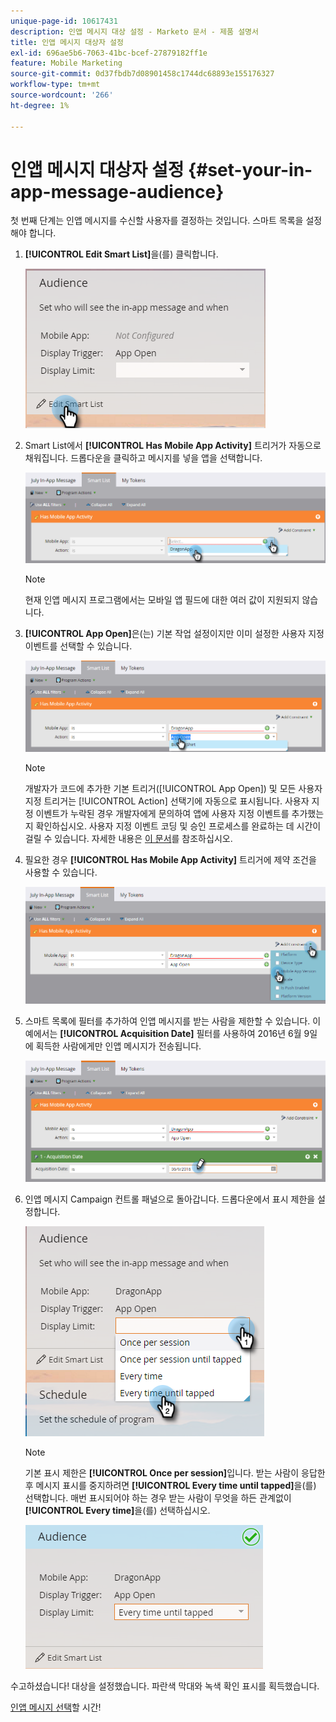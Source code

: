 ```yaml
---
unique-page-id: 10617431
description: 인앱 메시지 대상 설정 - Marketo 문서 - 제품 설명서
title: 인앱 메시지 대상자 설정
exl-id: 696ae5b6-7063-41bc-bcef-27879182ff1e
feature: Mobile Marketing
source-git-commit: 0d37fbdb7d08901458c1744dc68893e155176327
workflow-type: tm+mt
source-wordcount: '266'
ht-degree: 1%

---
```


# 인앱 메시지 대상자 설정 {#set-your-in-app-message-audience}

첫 번째 단계는 인앱 메시지를 수신할 사용자를 결정하는 것입니다. 스마트 목록을 설정해야 합니다.

1. **[!UICONTROL Edit Smart List]**&#x200B;을(를) 클릭합니다.

   ![](assets/image2016-5-9-15-3a15-3a7.png)

1. Smart List에서 **[!UICONTROL Has Mobile App Activity]** 트리거가 자동으로 채워집니다. 드롭다운을 클릭하고 메시지를 넣을 앱을 선택합니다.

   ![](assets/image2016-5-9-15-3a18-3a10.png)

   >[!NOTE]
   >
   >현재 인앱 메시지 프로그램에서는 모바일 앱 필드에 대한 여러 값이 지원되지 않습니다.

1. **[!UICONTROL App Open]**&#x200B;은(는) 기본 작업 설정이지만 이미 설정한 사용자 지정 이벤트를 선택할 수 있습니다.

   ![](assets/image2016-5-9-15-3a20-3a23.png)

   >[!NOTE]
   >
   >개발자가 코드에 추가한 기본 트리거([!UICONTROL App Open]) 및 모든 사용자 지정 트리거는 [!UICONTROL Action] 선택기에 자동으로 표시됩니다. 사용자 지정 이벤트가 누락된 경우 개발자에게 문의하여 앱에 사용자 지정 이벤트를 추가했는지 확인하십시오. 사용자 지정 이벤트 코딩 및 승인 프로세스를 완료하는 데 시간이 걸릴 수 있습니다. 자세한 내용은 [이 문서](/help/marketo/product-docs/mobile-marketing/admin/before-you-create-push-notifications-and-in-app-messages.md)를 참조하십시오.

1. 필요한 경우 **[!UICONTROL Has Mobile App Activity]** 트리거에 제약 조건을 사용할 수 있습니다.

   ![](assets/image2016-5-9-15-3a22-3a27.png)

1. 스마트 목록에 필터를 추가하여 인앱 메시지를 받는 사람을 제한할 수 있습니다. 이 예에서는 **[!UICONTROL Acquisition Date]** 필터를 사용하여 2016년 6월 9일에 획득한 사람에게만 인앱 메시지가 전송됩니다.

   ![](assets/image2016-5-9-15-3a26-3a2.png)

1. 인앱 메시지 Campaign 컨트롤 패널으로 돌아갑니다. 드롭다운에서 표시 제한을 설정합니다.

   ![](assets/image2016-5-9-15-3a30-3a35.png)

   >[!NOTE]
   >
   >기본 표시 제한은 **[!UICONTROL Once per session]**&#x200B;입니다. 받는 사람이 응답한 후 메시지 표시를 중지하려면 **[!UICONTROL Every time until tapped]**&#x200B;을(를) 선택합니다. 매번 표시되어야 하는 경우 받는 사람이 무엇을 하든 관계없이 **[!UICONTROL Every time]**&#x200B;을(를) 선택하십시오.

   ![](assets/image2016-5-9-15-3a32-3a6.png)

수고하셨습니다! 대상을 설정했습니다. 파란색 막대와 녹색 확인 표시를 획득했습니다.

[인앱 메시지 선택](/help/marketo/product-docs/mobile-marketing/in-app-messages/sending-your-in-app-message/select-your-in-app-message.md)할 시간!

